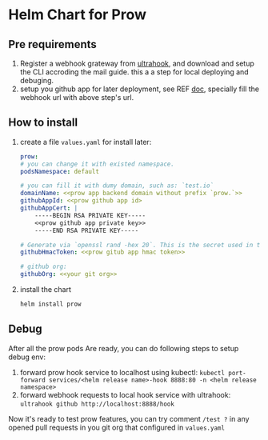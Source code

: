 Helm Chart for Prow
===

## Pre requirements

1. Register a webhook grateway from [ultrahook](https://www.ultrahook.com/), and download and setup the CLI accroding the mail guide. this a a step for local deploying and debuging.
2. setup you github app for later deployment, see REF [doc](https://github.com/kubernetes/test-infra/blob/master/prow/getting_started_deploy.md#github-app), specially fill the webhook url with above step's url.

## How to install

1. create a file `values.yaml` for install later:
    ```yaml
    prow:
    # you can change it with existed namespace.
    podsNamespace: default

    # you can fill it with dumy domain, such as: `test.io`  
    domainName: <<prow app backend domain without prefix `prow.`>>
    githubAppId: <<prow github app id>
    githubAppCert: |
        -----BEGIN RSA PRIVATE KEY-----
        <<prow github app private key>>
        -----END RSA PRIVATE KEY-----

    # Generate via `openssl rand -hex 20`. This is the secret used in the GitHub webhook configuration
    githubHmacToken: <<prow gitub app hmac token>>

    # github org:
    githubOrg: <<your git org>>
    ```
2. install the chart
    ```bash
    helm install prow
    ```

## Debug

After all the prow pods Are ready, you can do following steps to setup debug env:

1. forward prow hook service to localhost using kubectl: `kubectl port-forward services/<helm release name>-hook 8888:80 -n <helm release namespace>`
2. forward webhook requests to local hook service with ultrahook: `ultrahook github http://localhost:8888/hook`

Now it's ready to test prow features, you can try comment `/test ?` in any opened pull requests in you git org that configured in `values.yaml`